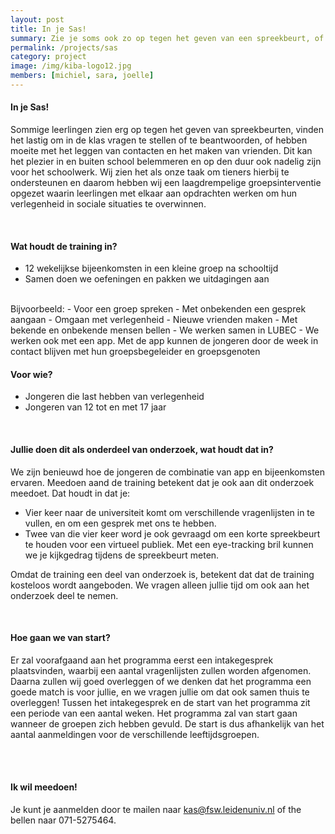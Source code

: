 ```yaml
---
layout: post
title: In je Sas!
summary: Zie je soms ook zo op tegen het geven van een spreekbeurt, of vind je het lastig om vragen te stellen of te beantwoorden in de klas, misschien is de training In je Sas! wel iets voor jou!
permalink: /projects/sas
category: project
image: /img/kiba-logo12.jpg
members: [michiel, sara, joelle]
---
```


#### In je Sas! 
Sommige leerlingen zien erg op tegen het geven van spreekbeurten, vinden het lastig om in de klas vragen te stellen of te beantwoorden, of hebben moeite met het leggen van contacten en het maken van vrienden. Dit kan het plezier in en buiten school belemmeren en op den duur ook nadelig zijn voor het schoolwerk.
Wij zien het als onze taak om tieners hierbij te ondersteunen en daarom hebben wij een laagdrempelige groepsinterventie opgezet waarin leerlingen met elkaar aan opdrachten werken om hun verlegenheid in sociale situaties te overwinnen.

<br>

#### Wat houdt de training in?
- 12 wekelijkse bijeenkomsten in een kleine groep na schooltijd
- Samen doen we oefeningen en pakken we uitdagingen aan 
<br> 
Bijvoorbeeld:
- Voor een groep spreken
- Met onbekenden een gesprek aangaan
- Omgaan met verlegenheid
- Nieuwe vrienden maken
- Met bekende en onbekende mensen bellen
- We werken samen in LUBEC
- We werken ook met een app. Met de app kunnen de jongeren door de week in contact blijven met hun groepsbegeleider en groepsgenoten

<br>

#### Voor wie?
- Jongeren die last hebben van verlegenheid
- Jongeren van 12 tot en met 17 jaar

<br>

#### Jullie doen dit als onderdeel van onderzoek, wat houdt dat in?
We zijn benieuwd hoe de jongeren de combinatie van app en bijeenkomsten ervaren. Meedoen aand de training betekent dat je ook aan dit onderzoek meedoet. Dat houdt in dat je:
- Vier keer naar de universiteit komt om verschillende vragenlijsten in te vullen, en om een gesprek met ons te hebben.
- Twee van die vier keer word je ook gevraagd om een korte spreekbeurt te houden voor een virtueel publiek. Met een eye-tracking bril kunnen we je kijkgedrag tijdens de spreekbeurt meten. 

Omdat de training een deel van onderzoek is, betekent dat dat de training kosteloos wordt aangeboden. We vragen alleen jullie tijd om ook aan het onderzoek deel te nemen.

<br>

#### Hoe gaan we van start?
Er zal voorafgaand aan het programma eerst een intakegesprek plaatsvinden, waarbij een aantal vragenlijsten zullen worden afgenomen. Daarna zullen wij goed overleggen of we denken dat het programma een goede match is voor jullie, en we vragen jullie om dat ook samen thuis te overleggen!
Tussen het intakegesprek en de start van het programma zit een periode van een aantal weken. Het programma zal van start gaan wanneer de groepen zich hebben gevuld. De start is dus afhankelijk van het aantal aanmeldingen voor de verschillende leeftijdsgroepen.

<br>
<br>

#### Ik wil meedoen!
Je kunt je aanmelden door te mailen naar kas@fsw.leidenuniv.nl of the bellen naar 071-5275464.

<br>
